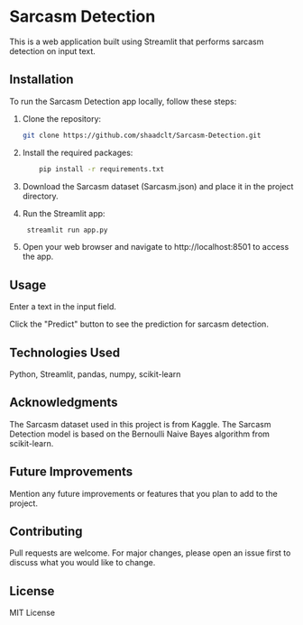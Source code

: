 # Sarcasm Detection

This is a web application built using Streamlit that performs sarcasm detection on input text.

## Installation

To run the Sarcasm Detection app locally, follow these steps:

1. Clone the repository:

   ```bash
   git clone https://github.com/shaadclt/Sarcasm-Detection.git
    ```
    
2. Install the required packages:
   ```bash
       pip install -r requirements.txt
      ```
   
3. Download the Sarcasm dataset (Sarcasm.json) and place it in the project directory.
4. Run the Streamlit app:
   ```bash
    streamlit run app.py
   ```
   
5. Open your web browser and navigate to http://localhost:8501 to access the app.

## Usage
Enter a text in the input field.

Click the "Predict" button to see the prediction for sarcasm detection.

## Technologies Used
Python,
Streamlit,
pandas,
numpy,
scikit-learn

## Acknowledgments
The Sarcasm dataset used in this project is from Kaggle.
The Sarcasm Detection model is based on the Bernoulli Naive Bayes algorithm from scikit-learn.

## Future Improvements
Mention any future improvements or features that you plan to add to the project.

## Contributing
Pull requests are welcome. For major changes, please open an issue first to discuss what you would like to change.

## License
MIT License

